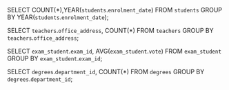 <!-- Group es. n. 1 -->

SELECT COUNT(*),YEAR(`students`.`enrolment_date`)
FROM `students`
GROUP BY YEAR(`students`.`enrolment_date`);

<!-- Group es. n. 2 -->

SELECT `teachers`.`office_address`, COUNT(*)
FROM `teachers`
GROUP BY `teachers`.`office_address`;

<!-- Group es. n. 3 -->

SELECT `exam_student`.`exam_id`, AVG(`exam_student`.`vote`)
FROM `exam_student`
GROUP BY `exam_student`.`exam_id`;

<!-- Group es. n. 4 -->

SELECT `degrees`.`department_id`, COUNT(*)
FROM `degrees`
GROUP BY `degrees`.`department_id`;
